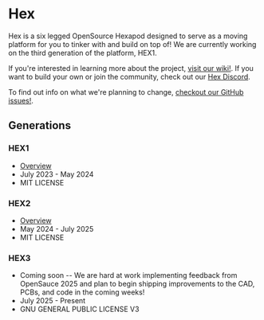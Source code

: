 # Hex

Hex is a six legged OpenSource Hexapod designed to serve as a moving platform for you to tinker with and build on top of! We are currently working on the third generation of the platform, HEX1.

If you're interested in learning more about the project, [visit our wiki!](https://github.com/ManufacturedMotion/Hexapod/wiki). If you want to build your own or join the community, check out our [Hex Discord](https://discord.gg/v3bbvRtFUr).

To find out info on what we're planning to change, [checkout our GitHub issues!](https://github.com/ManufacturedMotion/Hexapod/issues).

## Generations

### HEX1

- [Overview](https://github.com/ManufacturedMotion/Hexapod/wiki#mk1)
- July 2023 - May 2024
- MIT LICENSE

### HEX2
- [Overview](https://github.com/ManufacturedMotion/Hexapod/wiki#mk2)
- May 2024 - July 2025
- MIT LICENSE

### HEX3
- Coming soon -- We are hard at work implementing feedback from OpenSauce 2025 and plan to begin shipping improvements to the CAD, PCBs, and code in the coming weeks!
- July 2025 - Present
- GNU GENERAL PUBLIC LICENSE V3